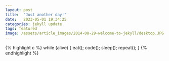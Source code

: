 ```yaml
---
layout: post
title:  "Just another day!"
date:   2023-05-01 19:34:25
categories: jekyll update
tags: featured
image: /assets/article_images/2014-08-29-welcome-to-jekyll/desktop.JPG
---
```


{% highlight c %}
while (alive)
{
  eat();
  code();
  sleep();
  repeat();
}
{% endhighlight %}
